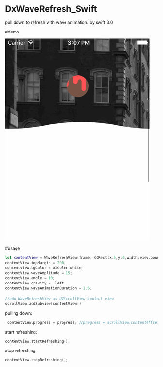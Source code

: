 # DxWaveRefresh_Swift

pull down to refresh with wave animation. by swift 3.0

#demo


![](https://github.com/StevenDXC/DxWaveRefresh_Swift/blob/master/image/waverefresh.gif)

#usage


```swift
let contentView = WaveRefreshView(frame: CGRect(x:0,y:0,width:view.bounds.width,height:1000));
contentView.topMargin = 200;      
contentView.bgColor = UIColor.white;
contentView.waveAmplitude = 15;
contentView.angle = 10;
contentView.gravity = .left
contentView.waveAnimationDuration = 1.6;

//add WaveRefreshView as UIScrollView content view
scrollView.addSubview(contentView!)
```

pulling down:

```swift
 contentView.progress = progress; //pregress = scrollView.contentOffset.y / contentOffset of trigger refreshing
```

start refreshing:

```swift
contentView.startRefreshing();
```


stop refreshing:

```swift
contentView.stopRefreshing();
```



